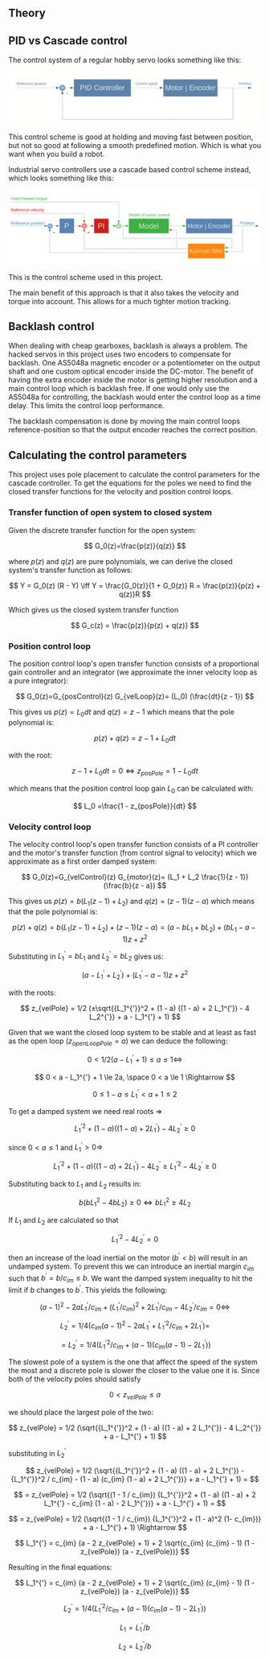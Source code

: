 Theory
------

## PID vs Cascade control

The control system of a regular hobby servo looks something like this:

![loop1](readmeResources/ControlLoop1.png)

This control scheme is good at holding and moving fast between position, but not so good at following a smooth predefined motion. Which is what you want when you build a robot.

Industrial servo controllers use a cascade based control scheme instead, which looks something like this:

![loop2](readmeResources/ControlLoop2.png)

This is the control scheme used in this project.

The main benefit of this approach is that it also takes the velocity and torque into account. This allows for a much tighter motion tracking.

## Backlash control

When dealing with cheap gearboxes, backlash is always a problem. The hacked servos in this project uses two encoders to compensate for backlash. One AS5048a magnetic encoder or a potentiometer on the output shaft and one custom optical encoder inside the DC-motor. The benefit of having the extra encoder inside the motor is getting higher resolution and a main control loop which is backlash free. If one would only use the AS5048a for controlling, the backlash would enter the control loop as a time delay. This limits the control loop performance.

The backlash compensation is done by moving the main control loops reference-position so that the output encoder reaches the correct position.

## Calculating the control parameters
This project uses pole placement to calculate the control parameters for the cascade controller. To get the equations for the poles we need to find the closed transfer functions for the velocity and position control loops.

### Transfer function of open system to closed system
Given the discrete transfer function for the open system:

$$ G_0(z)=\frac{p(z)}{q(z)} $$

where $p(z)$ and $q(z)$ are pure polynomials, we can derive the closed system's transfer function as follows:

$$ Y = G_0(z) (R - Y) \iff Y = \frac{G_0(z)}{1 + G_0(z)} R = \frac{p(z)}{p(z) + q(z)}R $$

Which gives us the closed system transfer function

$$ G_c(z) = \frac{p(z)}{p(z) + q(z)} $$

### Position control loop

The position control loop's open transfer function consists of a proportional gain controller and an integrator (we approximate the inner velocity loop as a pure integrator):

$$ G_0(z)=G_{posControl}(z) G_{velLoop}(z)= (L_0) (\frac{dt}{z - 1}) $$

This gives us $p(z) = L_0 dt$ and $q(z) = z - 1$ which means that the pole polynomial is:

$$ p(z) + q(z) = z - 1 + L_0 dt $$

with the root:

$$ z - 1 + L_0 dt = 0 \iff z_{posPole} = 1 - L_0 dt $$

which means that the position control loop gain $L_0$ can be calculated with:

$$ L_0 =\frac{1 - z_{posPole}}{dt} $$

### Velocity control loop

The velocity control loop's open transfer function consists of a PI controller and the motor's transfer function (from control signal to velocity) which we approximate as a first order damped system:

$$ G_0(z)=G_{velControl}(z) G_{motor}(z)= (L_1 + L_2 \frac{1}{z - 1})(\frac{b}{z - a}) $$

This gives us $p(z) = b (L_1 (z - 1) + L_2)$ and $q(z) = (z - 1)(z - a)$ which means that the pole polynomial is:

$$ p(z) + q(z) = b (L_1 (z - 1) + L_2) + (z - 1)(z - a) = (a - b L_1 + b L_2) + (b L_1 -a - 1) z + z^2 $$

Substituting in $L_1^{'} = b L_1$ and $L_2^{'} = b L_2$ gives us:

$$ (a - L_1^{'} + L_2^{'}) + (L_1^{'} -a - 1) z + z^2 $$

with the roots:

$$ z_{velPole} = 1/2 (±\sqrt{{L_1^{'}}^2 + (1 - a) ((1 - a) + 2 L_1^{'}) - 4 L_2^{'}} + a - L_1^{'} + 1) $$

Given that we want the closed loop system to be stable and at least as fast as the open loop ($z_{openLoopPole} = a$) we can deduce the following:

$$ 0 < 1/2 (a - L_1^{'} + 1) \le a \le 1  \iff $$

$$ 0 < a - L_1^{'} + 1 \le 2a, \space 0 < a \le 1 \Rightarrow $$

$$ 0 \le 1 - a \le L_1^{'} < a + 1 \le 2 $$

To get a damped system we need real roots $\Rightarrow$

$$ {L_1^{'}}^2 + (1 - a) ((1 - a) + 2 L_1^{'}) - 4 L_2^{'} \ge 0 $$

since $0 < a \le 1$ and $L_1^{'} > 0 \Rightarrow$

$$ {L_1^{'}}^2 + (1 - a) ((1 - a) + 2 L_1^{'}) - 4 L_2^{'} \ge 
 {L_1^{'}}^2 - 4 L_2^{'} \ge 0 $$


Substituting back to $L_1$ and $L_2$ results in:

$$ b (b L_1^2 - 4 b L_2) \ge 0 \iff b L_1^2 \ge 4 L_2 $$

If $L_1$ and $L_2$ are calculated so that

$$ {L_1^{'}}^2 - 4 L_2^{'} = 0 $$

then an increase of the load inertial on the motor ($b^{'} < b$) will result in an undamped system. To prevent this we can introduce an inertial margin $c_{im}$ such that $b^{'} = b / c_{im} \le b$. We want the damped system inequality to hit the limit if $b$ changes to $b^{'}$. This yields the following:

$$ (a - 1)^2 - 2 a L_1^{'} / c_{im} + (L_1^{'} / c_{im})^2 + 2 L_1^{'} / c_{im} - 4 L_2^{'} / c_{im} = 0 \iff $$

$$ L_2^{'} = 1/4 (c_{im} (a - 1)^2 - 2 a L_1^{'} + {L_1^{'}}^2 / c_{im} + 2 L_1^{'}) = $$

$$ = L_2^{'} = 1/4 ({L_1^{'}}^2 / c_{im} + (a - 1) (c_{im} (a - 1) - 2 L_1^{'})) $$

The slowest pole of a system is the one that affect the speed of the system the most and a discrete pole is slower the closer to the value one it is. Since both of the velocity poles should satisfy

$$ 0 < z_{velPole} \le a $$

we should place the largest pole of the two:

$$ z_{velPole} = 1/2 (\sqrt{{L_1^{'}}^2 + (1 - a) ((1 - a) + 2 L_1^{'}) - 4 L_2^{'}} + a - L_1^{'} + 1) $$

substituting in $L_2^{'}$

$$ z_{velPole} = 1/2 (\sqrt{{L_1^{'}}^2 + (1 - a) ((1 - a) + 2 L_1^{'}) - {L_1^{'}}^2 / c_{im} - (1 - a) (c_{im} (1 - a) + 2 L_1^{'})} + a - L_1^{'} + 1) = $$

$$ = z_{velPole} = 1/2 (\sqrt{(1 - 1 / c_{im}) {L_1^{'}}^2 + (1 - a) ((1 - a) + 2 L_1^{'} - c_{im} (1 - a) - 2 L_1^{'})} + a - L_1^{'} + 1) = $$

$$ = z_{velPole} = 1/2 (\sqrt{(1 - 1 / c_{im}) {L_1^{'}}^2 + (1 - a)^2 (1- c_{im})} + a - L_1^{'} + 1) \Rightarrow $$

$$ L_1^{'} = c_{im} (a - 2 z_{velPole} + 1) + 2 \sqrt{c_{im} (c_{im} - 1) (1 - z_{velPole}) (a - z_{velPole})} $$

Resulting in the final equations:

$$ L_1^{'} = c_{im} (a - 2 z_{velPole} + 1) + 2 \sqrt{c_{im} (c_{im} - 1) (1 - z_{velPole}) (a - z_{velPole})} $$

$$ L_2^{'} = 1/4 ({L_1^{'}}^2 / c_{im} + (a - 1) (c_{im} (a - 1) - 2 L_1^{'})) $$

$$ L_1 = L_1^{'} / b $$

$$ L_2 = L_2^{'} / b $$
